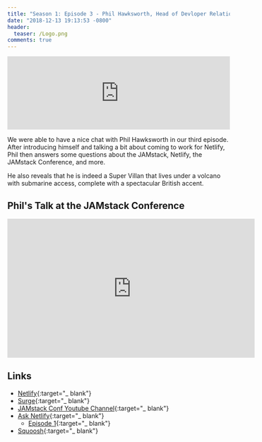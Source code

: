 ```yaml
---
title: "Season 1: Episode 3 - Phil Hawksworth, Head of Devloper Relations at Netlify"
date: "2018-12-13 19:13:53 -0800"
header:
  teaser: /Logo.png
comments: true
---
```


<iframe width="100%" height="166" scrolling="no" frameborder="no" allow="autoplay" src="https://w.soundcloud.com/player/?url=https%3A//api.soundcloud.com/tracks/544686837&color=%230b0708&auto_play=false&hide_related=false&show_comments=true&show_user=true&show_reposts=false&show_teaser=true"></iframe>

We were able to have a nice chat with Phil Hawksworth in our third episode. After introducing himself and talking a bit about coming to work for Netlify, Phil then answers some questions about the JAMstack, Netlify, the JAMstack Conference, and more. 

He also reveals that he is indeed a Super Villan that lives under a volcano with submarine access, complete with a spectacular British accent.

## Phil's Talk at the JAMstack Conference

<iframe width="560" height="315" src="https://www.youtube.com/embed/Opye_qcRdUo" frameborder="0" allow="accelerometer; autoplay; encrypted-media; gyroscope; picture-in-picture" allowfullscreen></iframe>

## Links

* [Netlify](https://netlify.com){:target="_ blank"}
* [Surge](https://surge.sh/){:target="_ blank"}
* [JAMstack Conf Youtube Channel](https://www.youtube.com/channel/UC8bRyfU7ycLXnEBfvdorpUg/feed){:target="_ blank"}
* [Ask Netlify](https://ask.netlify.com){:target="_ blank"}
    * [Episode 1](https://ask.netlify.com/episode/01/){:target="_ blank"}
* [Squoosh](https://squoosh.app){:target="_ blank"}